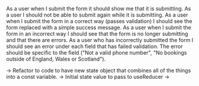 As a user when I submit the form it should show me that it is submitting.
As a user I should not be able to submit again while it is submitting.
As a user when I submit the form in a correct way (passes validation) I should see the form replaced with a simple success message.
As a user when I submit the form in an incorrect way I should see that the form is no longer submitting and that there are errors.
As a user who has incorrectly submitted the form I should see an error under each field that has failed validation. The error should be specific to the field ("Not a valid phone number", "No bookings outside of England, Wales or Scotland").

-> Refactor to code to have new state object that combines all of the things into a const variable.
-> Initial state value to pass to useReducer
->
